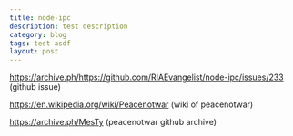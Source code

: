 ```yaml
---
title: node-ipc
description: test description
category: blog
tags: test asdf
layout: post
---
```


https://archive.ph/https://github.com/RIAEvangelist/node-ipc/issues/233 (github issue)

https://en.wikipedia.org/wiki/Peacenotwar (wiki of peacenotwar)

https://archive.ph/MesTy (peacenotwar github archive)
